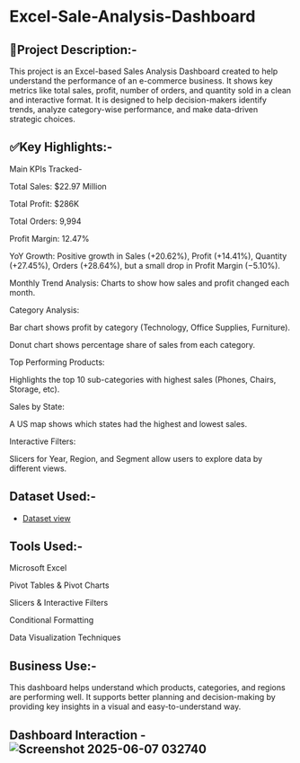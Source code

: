 # Excel-Sale-Analysis-Dashboard

## 📝Project Description:-
This project is an Excel-based Sales Analysis Dashboard created to help understand the performance of an e-commerce business. It shows key metrics like total sales, profit, number of orders, and quantity sold in a clean and interactive format. It is designed to help decision-makers identify trends, analyze category-wise performance, and make data-driven strategic choices.

## ✅Key Highlights:-
Main KPIs Tracked-

Total Sales: $22.97 Million

Total Profit: $286K

Total Orders: 9,994

Profit Margin: 12.47%

YoY Growth: Positive growth in Sales (+20.62%), Profit (+14.41%), Quantity (+27.45%), Orders (+28.64%), but a small drop in Profit Margin (−5.10%).

Monthly Trend Analysis:
Charts to show how sales and profit changed each month.

Category Analysis:

Bar chart shows profit by category (Technology, Office Supplies, Furniture).

Donut chart shows percentage share of sales from each category.

Top Performing Products:

Highlights the top 10 sub-categories with highest sales (Phones, Chairs, Storage, etc).

Sales by State:

A US map shows which states had the highest and lowest sales.

Interactive Filters:

Slicers for Year, Region, and Segment allow users to explore data by different views.

## Dataset Used:-
- <a href="https://github.com/Akanksha-verma14/Excel-Sale-Analysis-Dashboard/blob/main/E-commerce%20Sales%20Analysis%20Dahboard.xlsx">Dataset view</a>

## Tools Used:-
Microsoft Excel

Pivot Tables & Pivot Charts

Slicers & Interactive Filters

Conditional Formatting

Data Visualization Techniques

## Business Use:-
This dashboard helps understand which products, categories, and regions are performing well. It supports better planning and decision-making by providing key insights in a visual and easy-to-understand way.

## Dashboard Interaction - ![Screenshot 2025-06-07 032740](https://github.com/user-attachments/assets/b15a0fd7-c078-438b-b942-852016fe7768)


